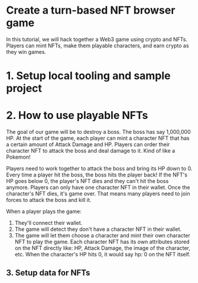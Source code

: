 # Create a turn-based NFT browser game

In this tutorial, we will hack together a Web3 game using crypto and NFTs.  Players can mint NFTs, make them playable characters, and earn crypto as they win games.

# 1. Setup local tooling and sample project

# 2. How to use playable NFTs 

The goal of our game will be to destroy a boss. The boss has say 1,000,000 HP. At the start of the game, each player can mint a character NFT that has a certain amount of Attack Damage and HP. Players can order their character NFT to attack the boss and deal damage to it. Kind of like a Pokemon!

Players need to work together to attack the boss and bring its HP down to 0. Every time a player hit the boss, the boss hits the player back! If the NFT's HP goes below 0, the player's NFT dies and they can't hit the boss anymore. Players can only have one character NFT in their wallet. Once the character's NFT dies, it's game over. That means many players need to join forces to attack the boss and kill it.

When a player plays the game:
1. They'll connect their wallet.
2. The game will detect they don't have a character NFT in their wallet.
3. The game will let them choose a character and mint their own character NFT to play the game. Each character NFT has its own attributes stored on the NFT directly like: HP, Attack Damage, the image of the character, etc. When the character's HP hits 0, it would say hp: 0 on the NFT itself.

## 3. Setup data for NFTs



